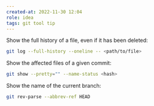 ```yaml
---
created-at: 2022-11-30 12:04
role: idea
tags: git tool tip
---
```


Show the full history of a file, even if it has been deleted:
```sh
git log --full-history --oneline -- <path/to/file>
```

Show the affected files of a given commit:
```sh
git show --pretty="" --name-status <hash>
```

Show the name of the current branch:
```sh
git rev-parse --abbrev-ref HEAD
```


